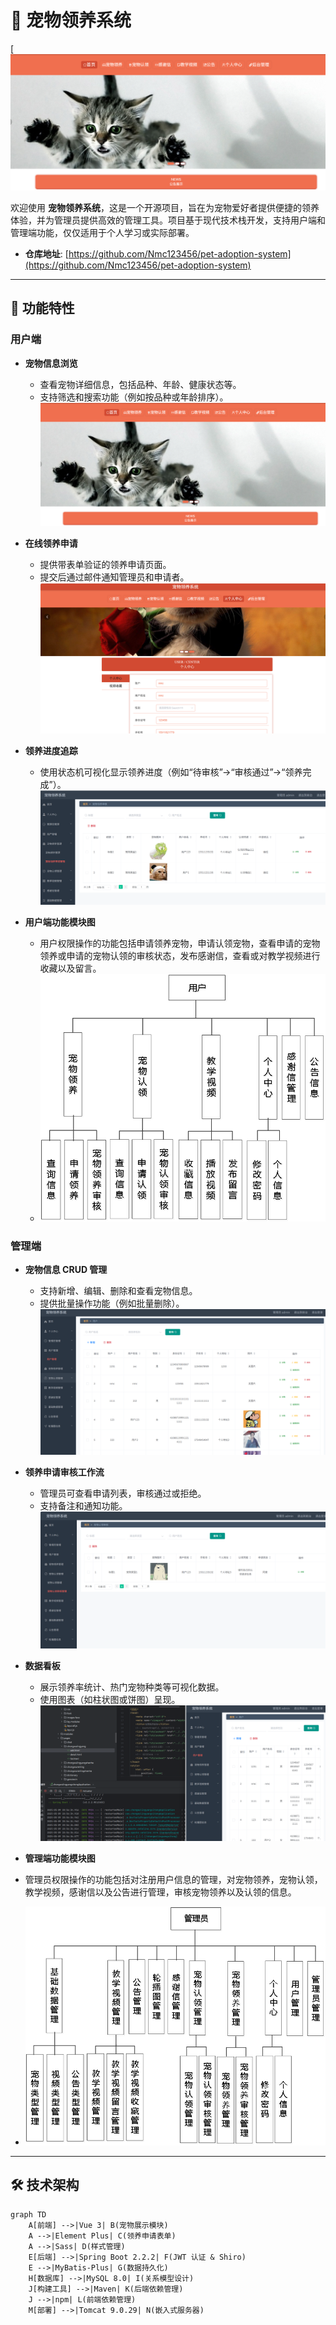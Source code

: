 # 🐾 宠物领养系统

[![GitHub license](https://github.com/Nmc123456/pet-adoption-system/blob/main/a1.png)

欢迎使用 **宠物领养系统**，这是一个开源项目，旨在为宠物爱好者提供便捷的领养体验，并为管理员提供高效的管理工具。项目基于现代技术栈开发，支持用户端和管理端功能，仅仅适用于个人学习或实际部署。

- **仓库地址**: [https://github.com/Nmc123456/pet-adoption-system](https://github.com/Nmc123456/pet-adoption-system)
---

## 🚀 功能特性

### 用户端
- **宠物信息浏览**  
  - 查看宠物详细信息，包括品种、年龄、健康状态等。  
  - 支持筛选和搜索功能（例如按品种或年龄排序）。    
    ![宠物列表页](https://github.com/Nmc123456/pet-adoption-system/blob/main/a1.png)

- **在线领养申请**  
  - 提供带表单验证的领养申请页面。  
  - 提交后通过邮件通知管理员和申请者。  
    ![领养申请表单](https://github.com/Nmc123456/pet-adoption-system/blob/main/a2.png)

- **领养进度追踪**  
  - 使用状态机可视化显示领养进度（例如“待审核”→“审核通过”→“领养完成”）。    
    ![领养进度追踪](https://github.com/Nmc123456/pet-adoption-system/blob/main/b1.png)

- **用户端功能模块图**
  - 用户权限操作的功能包括申请领养宠物，申请认领宠物，查看申请的宠物领养或申请的宠物认领的审核状态，发布感谢信，查看或对教学视频进行收藏以及留言。
  - ![用户端功能模块图](https://github.com/Nmc123456/pet-adoption-system/blob/main/d2.png)


### 管理端
- **宠物信息 CRUD 管理**  
  - 支持新增、编辑、删除和查看宠物信息。  
  - 提供批量操作功能（例如批量删除）。  
    ![宠物管理界面](https://github.com/Nmc123456/pet-adoption-system/blob/main/b2.png)

- **领养申请审核工作流**  
  - 管理员可查看申请列表，审核通过或拒绝。  
  - 支持备注和通知功能。   
    ![申请审核](https://github.com/Nmc123456/pet-adoption-system/blob/main/b3.png)

- **数据看板**  
  - 展示领养率统计、热门宠物种类等可视化数据。  
  - 使用图表（如柱状图或饼图）呈现。  
    ![数据看板](https://github.com/Nmc123456/pet-adoption-system/blob/main/c1.png)

 - **管理端功能模块图**
  - 管理员权限操作的功能包括对注册用户信息的管理，对宠物领养，宠物认领，教学视频，感谢信以及公告进行管理，审核宠物领养以及认领的信息。
  - ![管理端功能模块图](https://github.com/Nmc123456/pet-adoption-system/blob/main/d1.png)


---

## 🛠️ 技术架构

```mermaid
graph TD
    A[前端] -->|Vue 3| B(宠物展示模块)
    A -->|Element Plus| C(领养申请表单)
    A -->|Sass| D(样式管理)
    E[后端] -->|Spring Boot 2.2.2| F(JWT 认证 & Shiro)
    E -->|MyBatis-Plus| G(数据持久化)
    H[数据库] -->|MySQL 8.0| I(关系模型设计)
    J[构建工具] -->|Maven| K(后端依赖管理)
    J -->|npm| L(前端依赖管理)
    M[部署] -->|Tomcat 9.0.29| N(嵌入式服务器)
